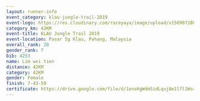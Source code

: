 ```yaml
---
layout: runner-info 
event_category: klau-jungle-trail-2019 
event-logo: https://res.cloudinary.com/raceyaya/image/upload/v1569072808/logo/klau-image_qwwxyw.png
category_km: 42KM 
event-title: KLAU Jungle Trail 2019 
event-location: Pasar Sg Klau, Pahang, Malaysia 
overall_rank: 20
gender_rank: 7
bib: 4253
name: Lim wei tien
distance: 42KM
category: 42KM
gender: Female
finish: 7-43-59
certificate: https://drive.google.com/file/d/1onoXgWdmSidLqujAm1l7l1Ws4IsM6YIa/view?usp=sharing
---
```

